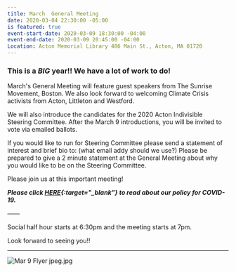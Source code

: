 ```yaml
---
title: March  General Meeting
date: 2020-03-04 22:30:00 -05:00
is featured: true
event-start-date: 2020-03-09 18:30:00 -04:00
event-end-date: 2020-03-09 20:45:00 -04:00
Location: Acton Memorial Library 486 Main St., Acton, MA 01720
---
```


### This is a *BIG* year!!  We have a lot of work to do!

March's General Meeting will feature guest speakers from The Sunrise Movement, Boston.  We also look forward to welcoming Climate Crisis activists from Acton, Littleton and Westford.   

We will also introduce the candidates for the 2020 Acton Indivisible Steering Committee.  After the March 9 introductions, you will be invited to vote via emailed ballots. 

If you would like to run for Steering Committee please send a statement of interest and brief bio to: (what email addy should we use?) Please be prepared to give a 2 minute statement at the General Meeting about why you would like to be on the Steering Committee.   

Please join us at this important meeting!

***Please click [HERE](https://docs.google.com/document/d/13o5C_WI1O-CTJKdM6UxF7RBAFFFXCOd2azi3Xmn9JQ8/view){:target="_blank"} to read about our policy for COVID-19.***

——

Social half hour starts at 6:30pm and the meeting starts at 7pm.

Look forward to seeing you!!

---
![Mar 9 Flyer jpeg.jpg](/uploads/Mar%209%20Flyer%20jpeg.jpg)